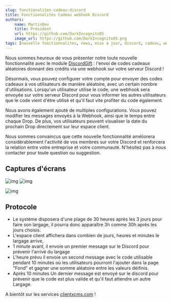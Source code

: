 ```yaml
---
slug: fonctionalites-cadeau-discord
title: Fonctionnalités Cadeau webhook Discord
authors:
    name: MartinDev
    title: Président
    url: https://github.com/DarkIncognito85
    image_url: https://github.com/DarkIncognito85.png
tags: [nouvelle fonctionnalités, news, mise à jour, discord, cadeau, webhook]
---
```

Nous sommes heureux de vous présenter notre toute nouvelle fonctionnalité avec le module [DiscordGift](https://clientxcms.com/store/DiscordGift) : l'envoi de codes cadeaux aléatoires donnant des crédits via une webhook sur votre serveur Discord !

Désormais, vous pouvez configurer votre compte pour envoyer des codes cadeaux à vos utilisateurs de manière aléatoire, avec un certain nombre d'utilisations. Lorsqu'un utilisateur utilise le code, une webhook sera envoyée sur votre serveur Discord pour vous informer les autres utilisateurs que le code vient d'être utilisé et qu'il faut vite profiter du code également.

Nous avons également ajouté de multiples configurations. Vous pouvez modifier les messages envoyés à la Webhook, ainsi que le temps entre chaque Drop. De plus, vos utilisateurs peuvent visualiser la date du prochain Drop directement sur leur espace client.

Nous sommes convaincus que cette nouvelle fonctionnalité améliorera considérablement l'activité de vos membres sur votre Discord et renforcera la relation entre votre entreprise et votre communauté. N'hésitez pas à nous contacter pour toute question ou suggestion.
## Captures d'écrans
![img](https://media.discordapp.net/attachments/794698865253154826/1077973012369920031/image.png)
![img](https://media.discordapp.net/attachments/829844680539111486/1078137368676139029/image.png)

![img](https://media.discordapp.net/attachments/829844680539111486/1078137587757228205/image.png)

## Protocole
-  Le système disposera d'une plage de 30 heures après les 3 jours pour faire son largage, il pourra donc apparaître 3h comme 30h après les jours choisis.
- L'espace client affichera dans combien de jours, heures et minutes le largage arrive,
- 1 minute avant, il envoie un premier message sur le Discord pour prévenir l'arrivé du largage
- L'heure prévu il envoie un second message avec le code utilisable pendant 10 minutes où les utilisateurs pourront l'ajouter dans la page "Fond" et gagner une somme aléatoire entre les valeurs déifinis.
- Après 10 minutes Un dernier message est envoyé sur le discord pour prévenir que le code est plus valide et qu'il faut attendre un autre Largage.

A bientôt sur les services [clientxcms.com](https://clientxcms.com) ! 
